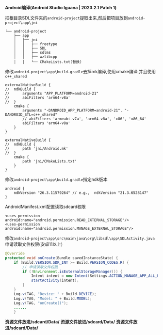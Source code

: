 **Android编译(Android Studio Iguana | 2023.2.1 Patch 1)**

把根目录SDL文件夹的```android-project```提取出来,然后把项目放到```android-project\app\jni```

```
└── android-project
    ├── app
    │   ├── jni
    │   │   ├── freetype
    │   │   ├── SDL
    │   │   ├── sdlms 
    │   │   ├── wzlibcpp
    │   │   └── CMakeLists.txt(替换)
```

修改```android-project\app\build.gradle```去掉mk编译,使用cmake编译,并且使用```c++_shared``` 
```
externalNativeBuild {
//  ndkBuild {
//      arguments "APP_PLATFORM=android-21"
//      abiFilters 'arm64-v8a'
//  }
    cmake {
        arguments "-DANDROID_APP_PLATFORM=android-21", "-DANDROID_STL=c++_shared"
        // abiFilters 'armeabi-v7a', 'arm64-v8a', 'x86', 'x86_64'
        abiFilters 'arm64-v8a'
    }
}
```
```
externalNativeBuild {
//  ndkBuild {
//      path 'jni/Android.mk'
//  }
    cmake {
        path 'jni/CMakeLists.txt'
    }
}
```
修改```android-project\app\build.gradle```指定ndk版本
```
android {
    ndkVersion "26.3.11579264" // e.g.,  ndkVersion "21.3.6528147"
}
```

AndroidManifest.xml配置读取sdcard权限
```
<uses-permission android:name="android.permission.READ_EXTERNAL_STORAGE"/>
<uses-permission android:name="android.permission.MANAGE_EXTERNAL_STORAGE"/>
```

修改```android-project\app\src\main\java\org\libsdl\app\SDLActivity.java```申请读取文件权限(安卓11以上)
```java
@Override
protected void onCreate(Bundle savedInstanceState) {
    if (Build.VERSION.SDK_INT >= Build.VERSION_CODES.R) {
        // 申请读取文件权限
        if (!Environment.isExternalStorageManager()) {
            Intent intent = new Intent(Settings.ACTION_MANAGE_APP_ALL_FILES_ACCESS_PERMISSION).setData(Uri.parse("package:" + this.getPackageName()));
            startActivity(intent);
        }
    }
    Log.v(TAG, "Device: " + Build.DEVICE);
    Log.v(TAG, "Model: " + Build.MODEL);
    Log.v(TAG, "onCreate()");
    ...... 
    }
```

**资源文件放进/sdcard/Data/**
**资源文件放进/sdcard/Data/**
**资源文件放进/sdcard/Data/**